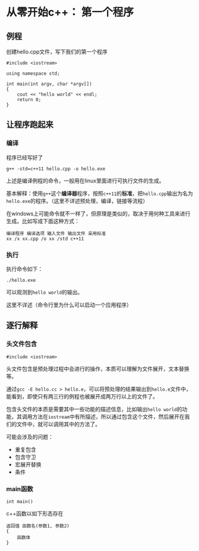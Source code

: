 # 从零开始c++： 第一个程序

## 例程

创建hello.cpp文件，写下我们的第一个程序

```
#include <iostream>

using namespace std;

int main(int argv, char *argv[])
{
    cout << "hello world" << endl;
    return 0;
}
```

## 让程序跑起来

### 编译
程序已经写好了
```
g++ -std=c++11 hello.cpp -o hello.exe
```
上述是编译例程的命令，一般用在linux里面进行可执行文件的生成。

基本解释：使用`g++`这个**编译器**程序，按照`c++11`的**标准**，把`hello.cpp`输出为名为`hello.exe`的程序。（这里不详述预处理，编译，链接等流程）

在windows上可能命令就不一样了，但原理是类似的，取决于用何种工具来进行生成。比如写成下面这种方式：
```
编译程序 编译选项 输入文件 输出文件 采用标准
xx /x xx.cpp /o xx /std c++11
```


### 执行

执行命令如下：
```
./hello.exe
```
可以观测到`hello world`的输出。

这里不详述（命令行里为什么可以启动一个应用程序）

## 逐行解释


### 头文件包含
```
#include <iostream>
```

头文件包含是预处理过程中会进行的操作，本质可以理解为文件展开，文本替换等。

通过`gcc -E hello.cc > hello.e`，可以将预处理的结果输出到`hello.e`文件中，能看到，即使只有两三行的例程也被展开成两万行以上的文件了。

包含头文件的本质是需要其中一些功能的描述信息，比如输出`hello world`的功能，其调用方法在`iostream`中有所描述，所以通过包含这个文件，然后展开在我们的文件中，就可以调用其中的方法了。

可能会涉及的问题：
- 重复包含
- 包含守卫
- 宏展开替换
- 条件

### main函数

```
int main()
```

c++函数以如下形态存在

```
返回值 函数名(参数1, 参数2)
{
    函数体
}
```
